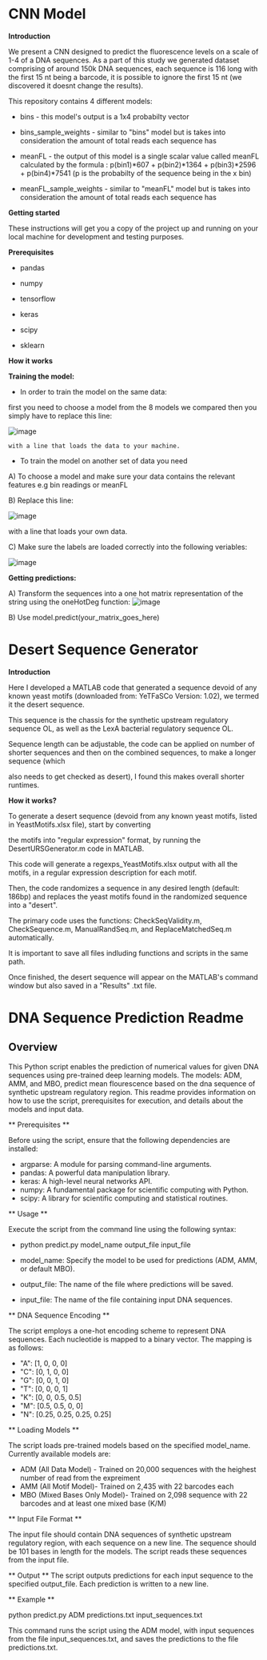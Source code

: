 # CNN Model

**Introduction**

We present a CNN designed to predict the fluorescence levels on a scale of 1-4 of a DNA sequences.
As a part of this study we generated dataset comprising of around 150k DNA sequences, each sequence is 116 long with the first 15 nt being a barcode,
it is possible to ignore the first 15 nt (we discovered it doesnt change the results).

This repository contains 4 different models:

  * bins - this model's output is a 1x4 probabilty vector 
  
  * bins_sample_weights - similar to "bins" model but is takes into consideration the amount of total reads each sequence has

  * meanFL - the output of this model is a single scalar value called meanFL calculated by the formula : p(bin1)*607 + p(bin2)*1364 + p(bin3)*2596 + p(bin4)*7541       (p is the probabilty of the sequence being in the x bin)

  * meanFL_sample_weights - similar to "meanFL" model but is takes into consideration the amount of total reads each sequence has 

**Getting started**

These instructions will get you a copy of the project up and running on your local machine for development and testing purposes.

**Prerequisites**

  * pandas
  
  * numpy
  
  * tensorflow
  
  * keras
  
  * scipy
  
  * sklearn
  
  **How it works**
  
  **Training the model:**
  
  * In order to train the model on the same data:
  
  first you need to choose a model from the 8 models we compared then you simply have to replace this line:
  
  ![image](https://user-images.githubusercontent.com/101515707/177045823-2edb66a4-3a76-48df-b430-8dbaf21a93c7.png)
    
    with a line that loads the data to your machine.
    
  * To train the model on another set of data you need 
  
  A) To choose a model and make sure your data contains the relevant features e.g bin readings or meanFL
  
  B) Replace this line:
  
  ![image](https://user-images.githubusercontent.com/101515707/177045823-2edb66a4-3a76-48df-b430-8dbaf21a93c7.png)
  
  with a line that loads your own data.
  
  C) Make sure the labels are loaded correctly into the following veriables:
  
  ![image](https://user-images.githubusercontent.com/101515707/177046169-451b154b-f47a-45c6-b512-eb612a97f395.png)
  
  **Getting predictions:**
  
  A) Transform the sequences into a one hot matrix representation of the string using the oneHotDeg function:
  ![image](https://user-images.githubusercontent.com/101515707/177046458-7cfd1ac1-04b9-4642-8ad3-d47767c9e2a4.png)

  B) Use model.predict(your_matrix_goes_here)
  

  
# Desert Sequence Generator

**Introduction** 

Here I developed a MATLAB code that generated a sequence devoid of any known yeast motifs (downloaded from: YeTFaSCo Version: 1.02), we termed it the desert sequence.

This sequence is the chassis for the synthetic upstream regulatory sequence OL, as well as the LexA bacterial regulatory sequence OL.

Sequence length can be adjustable, the code can be applied on number of shorter sequences and then on the combined sequences, to make a longer sequence (which 

also needs to get checked as desert), I found this makes overall shorter runtimes.


**How it works?**

To generate a desert sequence (devoid from any known yeast motifs, listed in YeastMotifs.xlsx file), start by converting 

the motifs into "regular expression" format, by running the DesertURSGenerator.m code in MATLAB.

This code will generate a regexps_YeastMotifs.xlsx output with all the motifs, in a regular expression description for each motif.

Then, the code randomizes a sequence in any desired length (default: 186bp) and replaces the yeast motifs found in the randomized sequence into a "desert".

The primary code uses the functions: CheckSeqValidity.m, CheckSequence.m, ManualRandSeq.m, and ReplaceMatchedSeq.m automatically.

It is important to save all files indluding functions and scripts in the same path.
 
Once finished, the desert sequence will appear on the MATLAB's command window but also saved in a "Results" .txt file.


# DNA Sequence Prediction Readme

## Overview ##

This Python script enables the prediction of numerical values for given DNA sequences using pre-trained deep learning models. The models: ADM, AMM, and MBO, predict mean flourescence based on the dna sequence of synthetic upstream regulatory region. This readme provides information on how to use the script, prerequisites for execution, and details about the models and input data.

** Prerequisites **

Before using the script, ensure that the following dependencies are installed:

* argparse: A module for parsing command-line arguments.<br>
* pandas: A powerful data manipulation library.<br>
* keras: A high-level neural networks API.<br>
* numpy: A fundamental package for scientific computing with Python.<br>
* scipy: A library for scientific computing and statistical routines.<br>

** Usage **

Execute the script from the command line using the following syntax:<br>

* python predict.py model_name output_file input_file<br>

* model_name: Specify the model to be used for predictions (ADM, AMM, or default MBO).<br>
* output_file: The name of the file where predictions will be saved.<br>
* input_file: The name of the file containing input DNA sequences.<br>

** DNA Sequence Encoding **

The script employs a one-hot encoding scheme to represent DNA sequences. Each nucleotide is mapped to a binary vector. The mapping is as follows:

* "A": [1, 0, 0, 0]<br>
* "C": [0, 1, 0, 0]<br>
* "G": [0, 0, 1, 0]<br>
* "T": [0, 0, 0, 1]<br>
* "K": [0, 0, 0.5, 0.5]<br>
* "M": [0.5, 0.5, 0, 0]<br>
* "N": [0.25, 0.25, 0.25, 0.25]<br>

** Loading Models **

The script loads pre-trained models based on the specified model_name. Currently available models are:

* ADM (All Data Model) - Trained on 20,000 sequences with the heighest number of read from the expreiment<br>
* AMM (All Motif Model)- Trained on 2,435 with 22 barcodes each <br>
* MBO (Mixed Bases Only Model)- Trained on 2,098 sequence with 22 barcodes and at least one mixed base (K/M) <br>

** Input File Format **

The input file should contain DNA sequences of synthetic upstream regulatory region, with each sequence on a new line. The sequence should be 101 bases in length for the models. The script reads these sequences from the input file.

** Output **
The script outputs predictions for each input sequence to the specified output_file. Each prediction is written to a new line.

** Example **

python predict.py ADM predictions.txt input_sequences.txt<br>

This command runs the script using the ADM model, with input sequences from the file input_sequences.txt, and saves the predictions to the file predictions.txt.



  

